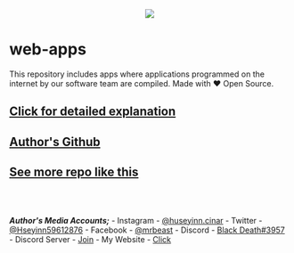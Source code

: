<div align="center">
  <picture>
    <source media="(prefers-color-scheme: dark)" srcset="https://socialify.git.ci/Huseyin-Cinar/web-apps/image?description=1&font=Raleway&forks=1&issues=1&owner=0&pulls=1&pattern=Solid&stargazers=1&theme=Dark">
    <img src="https://socialify.git.ci/Huseyin-Cinar/web-apps/image?description=1&font=Raleway&forks=1&issues=1&owner=0&pulls=1&pattern=Solid&stargazers=1&theme=Light">
  </picture>
</div>

# web-apps
This repository includes apps where applications programmed on the internet by our software team are compiled. Made with ❤️ Open Source.


## [Click for detailed explanation](https://futuree.netlify.app/en/coding)

## [Author's Github](https://github.com/Huseyin-Cinar)

## [See more repo like this](https://github.com/Huseyin-Cinar?tab=repositories)
<br><br>

***Author's Media Accounts;***
     - Instagram
       - [@huseyinn.cinar](https://instagram.com/huseyinn.cinar)
     - Twitter
       - [@Hseyinn59612876](https://twitter.com/Hseyinn59612876)
     - Facebook
       - [@mrbeast](https://facebook.com/mrbeast6000)
     - Discord
       - [Black Death#3957](https://discord.com/users/782246367204605953)
    - Discord Server
       - [Join](https://futuree.netlify.app/dc)
     - My Website
       - [Click](https://futuree.netlify.app/en)
